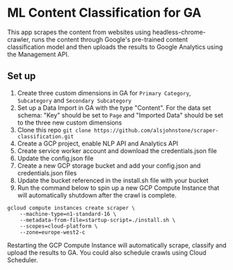 # ML Content Classification for GA

This app scrapes the content from websites using headless-chrome-crawler, runs the content through Google's pre-trained content classification model and then uploads the results to Google Analytics using the Management API.

## Set up
1) Create three custom dimensions in GA for `Primary Category`, `Subcategory` and `Secondary Subcategory`
2) Set up a Data Import in GA with the type "Content". For the data set schema: "Key" should be set to `Page` and "Imported Data" should be set to the three new custom dimensions
3) Clone this repo `git clone https://github.com/alsjohnstone/scraper-classification.git`
4) Create a GCP project, enable NLP API and Analytics API
5) Create service worker account and download the credentials.json file
6) Update the config.json file
7) Create a new GCP storage bucket and add your config.json and credentials.json files
8) Update the bucket referenced in the install.sh file with your bucket
9) Run the command below to spin up a new GCP Compute Instance that will automatically shutdown after the crawl is complete.

```
gcloud compute instances create scraper \
    --machine-type=n1-standard-16 \
    --metadata-from-file=startup-script=./install.sh \
    --scopes=cloud-platform \
    --zone=europe-west2-c
```

Restarting the GCP Compute Instance will automatically scrape, classify and upload the results to GA. You could also schedule crawls using Cloud Scheduler.